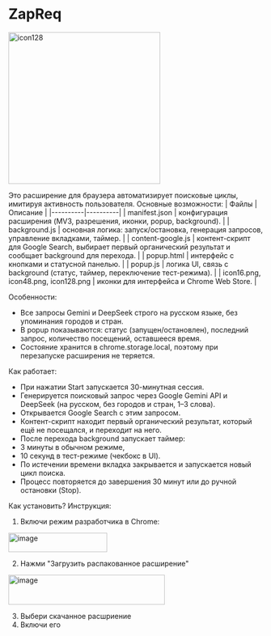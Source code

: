 # ZapReq

<img width="300" height="300" alt="icon128" src="https://github.com/user-attachments/assets/397905f6-c63b-4907-870b-f799accbdc43" />


Это расширение для браузера автоматизирует поисковые циклы, имитируя активность пользователя.
Основные возможности:
| Файлы | Описание |
|----------|----------|
| manifest.json  | конфигурация расширения (MV3, разрешения, иконки, popup, background).   |
| background.js    | основная логика: запуск/остановка, генерация запросов, управление вкладками, таймер.   |
| content-google.js    | контент-скрипт для Google Search, выбирает первый органический результат и сообщает background для перехода.   |
| popup.html    | интерфейс с кнопками и статусной панелью.   |
| popup.js    | логика UI, связь с background (статус, таймер, переключение тест-режима).   |
| icon16.png, icon48.png, icon128.png    | иконки для интерфейса и Chrome Web Store.   |


Особенности:

- Все запросы Gemini и DeepSeek строго на русском языке, без упоминания городов и стран.
- В popup показываются: статус (запущен/остановлен), последний запрос, количество посещений, оставшееся время.
- Состояние хранится в chrome.storage.local, поэтому при перезапуске расширения не теряется.

Как работает:

- При нажатии Start запускается 30-минутная сессия.
- Генерируется поисковый запрос через Google Gemini API и DeepSeek (на русском, без городов и стран, 1–3 слова).
- Открывается Google Search с этим запросом.
- Контент-скрипт находит первый органический результат, который ещё не посещался, и переходит на него.
- После перехода background запускает таймер:
- 3 минуты в обычном режиме,
- 10 секунд в тест-режиме (чекбокс в UI).
- По истечении времени вкладка закрывается и запускается новый цикл поиска.
- Процесс повторяется до завершения 30 минут или до ручной остановки (Stop).

Как установить? Инструкция:

1. Включи режим разработчика в Chrome:
<img width="195" height="38" alt="image" src="https://github.com/user-attachments/assets/0b15f186-f5ea-400f-a99b-b2a528d228e6" />

2. Нажми "Загрузить распакованное расширение"
<img width="309" height="59" alt="image" src="https://github.com/user-attachments/assets/796775c9-5491-4535-871f-d5b21e5d305c" />

3. Выбери скачанное расшриение
4. Включи его


